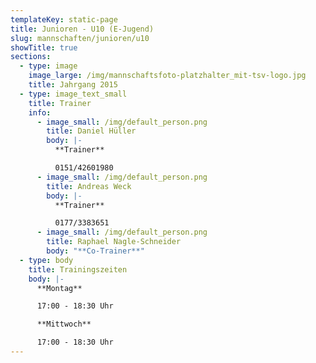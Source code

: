 ```yaml
---
templateKey: static-page
title: Junioren - U10 (E-Jugend)
slug: mannschaften/junioren/u10
showTitle: true
sections:
  - type: image
    image_large: /img/mannschaftsfoto-platzhalter_mit-tsv-logo.jpg
    title: Jahrgang 2015
  - type: image_text_small
    title: Trainer
    info:
      - image_small: /img/default_person.png
        title: Daniel Hüller
        body: |-
          **Trainer**

          0151/42601980
      - image_small: /img/default_person.png
        title: Andreas Weck
        body: |-
          **Trainer**

          0177/3383651
      - image_small: /img/default_person.png
        title: Raphael Nagle-Schneider
        body: "**Co-Trainer**"
  - type: body
    title: Trainingszeiten
    body: |-
      **Montag**

      17:00 - 18:30 Uhr

      **Mittwoch**

      17:00 - 18:30 Uhr
---
```

